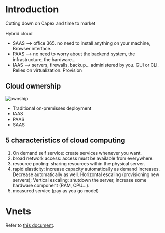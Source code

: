 # Introduction

Cutting down on Capex and time to market

Hybrid cloud

- SAAS --> office 365. no need to install anything on your machine, Browser interface.
- PAAS --> no need to worry about the backend system, the infrastructure, the hardware...
- IAAS --> servers, firewalls, backup... administered by you. GUI or CLI. Relies on virtualization. Provision

## Cloud ownership

![ownship](FROM_M_TO_THE_WORLD/_imagenes/ownship.png)
- Traditional on-premisses deployment
- IAAS
- PAAS
- SAAS

## 5 characteristics of cloud computing

1. On demand self service: create services whenever you want.
2. broad network access: access must be available from everywhere.
3. resource pooling: sharing resources within the physical server.
4. rapid elasticity: increase capacity automatically as demand increases. Decrease automatically as well. Horizontal escaling (provisioning new servers);
Vertical escaling: shutdown the server, increase some hardware component (RAM, CPU...).
5. measured service (pay as you go model)

# Vnets

Refer to [this document](FROM_M_TO_THE_WORLD/_archivos/networking.md).

#